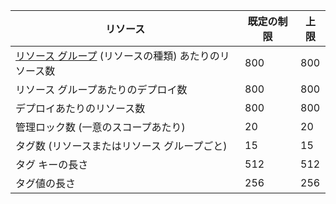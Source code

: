 リソース|既定の制限|上限
---|---|---
[リソース グループ](resource-group-overview.md) (リソースの種類) あたりのリソース数|800|800
リソース グループあたりのデプロイ数|800|800
デプロイあたりのリソース数|800|800
管理ロック数 (一意のスコープあたり)|20|20
タグ数 (リソースまたはリソース グループごと)|15|15
タグ キーの長さ|512|512
タグ値の長さ|256|256

<!---HONumber=Nov15_HO3-->